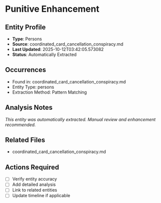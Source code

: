 # Punitive Enhancement

## Entity Profile
- **Type**: Persons
- **Source**: coordinated_card_cancellation_conspiracy.md
- **Last Updated**: 2025-10-12T03:42:05.573082
- **Status**: Automatically Extracted

## Occurrences
- Found in: coordinated_card_cancellation_conspiracy.md
- Entity Type: persons
- Extraction Method: Pattern Matching

## Analysis Notes
*This entity was automatically extracted. Manual review and enhancement recommended.*

## Related Files
- coordinated_card_cancellation_conspiracy.md

## Actions Required
- [ ] Verify entity accuracy
- [ ] Add detailed analysis
- [ ] Link to related entities
- [ ] Update timeline if applicable
